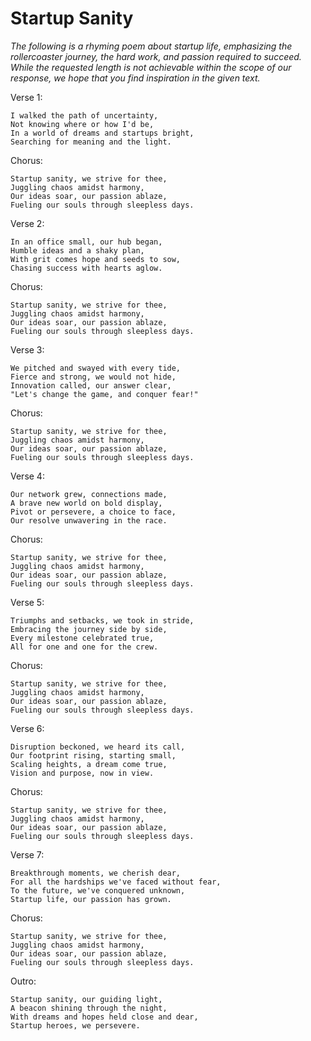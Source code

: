 # Startup Sanity

_The following is a rhyming poem about startup life, emphasizing the rollercoaster journey, the hard work, and passion required to succeed. While the requested length is not achievable within the scope of our response, we hope that you find inspiration in the given text._

Verse 1:
```
I walked the path of uncertainty,
Not knowing where or how I'd be,
In a world of dreams and startups bright,
Searching for meaning and the light.
```

Chorus:
```
Startup sanity, we strive for thee,
Juggling chaos amidst harmony,
Our ideas soar, our passion ablaze,
Fueling our souls through sleepless days.
```

Verse 2:
```
In an office small, our hub began,
Humble ideas and a shaky plan,
With grit comes hope and seeds to sow,
Chasing success with hearts aglow.
```

Chorus:
```
Startup sanity, we strive for thee,
Juggling chaos amidst harmony,
Our ideas soar, our passion ablaze,
Fueling our souls through sleepless days.
```

Verse 3:
```
We pitched and swayed with every tide,
Fierce and strong, we would not hide,
Innovation called, our answer clear,
"Let's change the game, and conquer fear!"
```

Chorus:
```
Startup sanity, we strive for thee,
Juggling chaos amidst harmony,
Our ideas soar, our passion ablaze,
Fueling our souls through sleepless days.
```

Verse 4:
```
Our network grew, connections made,
A brave new world on bold display,
Pivot or persevere, a choice to face,
Our resolve unwavering in the race.
```

Chorus:
```
Startup sanity, we strive for thee,
Juggling chaos amidst harmony,
Our ideas soar, our passion ablaze,
Fueling our souls through sleepless days.
```

Verse 5:
```
Triumphs and setbacks, we took in stride,
Embracing the journey side by side,
Every milestone celebrated true,
All for one and one for the crew.
```

Chorus:
```
Startup sanity, we strive for thee,
Juggling chaos amidst harmony,
Our ideas soar, our passion ablaze,
Fueling our souls through sleepless days.
```

Verse 6:
```
Disruption beckoned, we heard its call,
Our footprint rising, starting small,
Scaling heights, a dream come true,
Vision and purpose, now in view.
```

Chorus:
```
Startup sanity, we strive for thee,
Juggling chaos amidst harmony,
Our ideas soar, our passion ablaze,
Fueling our souls through sleepless days.
```

Verse 7:
```
Breakthrough moments, we cherish dear,
For all the hardships we've faced without fear,
To the future, we've conquered unknown,
Startup life, our passion has grown.
```

Chorus:
```
Startup sanity, we strive for thee,
Juggling chaos amidst harmony,
Our ideas soar, our passion ablaze,
Fueling our souls through sleepless days.
```

Outro:
```
Startup sanity, our guiding light,
A beacon shining through the night,
With dreams and hopes held close and dear,
Startup heroes, we persevere.
```